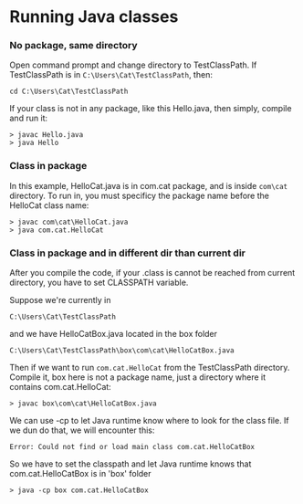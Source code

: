# Running Java classes

### No package, same directory
Open command prompt and change directory to TestClassPath. If TestClassPath is in `C:\Users\Cat\TestClassPath`, then:

`cd C:\Users\Cat\TestClassPath` 

If your class is not in any package, like this Hello.java, then simply, compile and run it:

```
> javac Hello.java
> java Hello
```

### Class in package
In this example, HelloCat.java is in com.cat package, and is inside `com\cat` directory. To run in, you must specificy the package name before the HelloCat class name:

```
> javac com\cat\HelloCat.java
> java com.cat.HelloCat
```

### Class in package and in different dir than current dir
After you compile the code, if your .class is cannot be reached from current directory, you have to set CLASSPATH variable.

Suppose we're currently in 

`C:\Users\Cat\TestClassPath`

and we have HelloCatBox.java located in the box folder

`C:\Users\Cat\TestClassPath\box\com\cat\HelloCatBox.java`

Then if we want to run `com.cat.HelloCat` from the TestClassPath directory. Compile it, box here is not a package name, just a directory where it contains com.cat.HelloCat:

```
> javac box\com\cat\HelloCatBox.java
```

We can use -cp to let Java runtime know where to look for the class file. If we dun do that, we will encounter this:

`Error: Could not find or load main class com.cat.HelloCatBox`

So we have to set the classpath and let Java runtime knows that com.cat.HelloCatBox is in 'box' folder
```
> java -cp box com.cat.HelloCatBox
```
